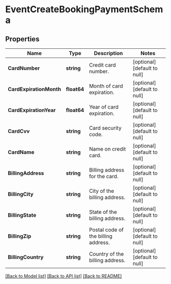 # EventCreateBookingPaymentSchema

## Properties
Name | Type | Description | Notes
------------ | ------------- | ------------- | -------------
**CardNumber** | **string** | Credit card number. | [optional] [default to null]
**CardExpirationMonth** | **float64** | Month of card expiration. | [optional] [default to null]
**CardExpirationYear** | **float64** | Year of card expiration. | [optional] [default to null]
**CardCvv** | **string** | Card security code. | [optional] [default to null]
**CardName** | **string** | Name on credit card. | [optional] [default to null]
**BillingAddress** | **string** | Billing address for the card. | [optional] [default to null]
**BillingCity** | **string** | City of the billing address. | [optional] [default to null]
**BillingState** | **string** | State of the billing address. | [optional] [default to null]
**BillingZip** | **string** | Postal code of the billing address. | [optional] [default to null]
**BillingCountry** | **string** | Country of the billing address. | [optional] [default to null]

[[Back to Model list]](../README.md#documentation-for-models) [[Back to API list]](../README.md#documentation-for-api-endpoints) [[Back to README]](../README.md)

